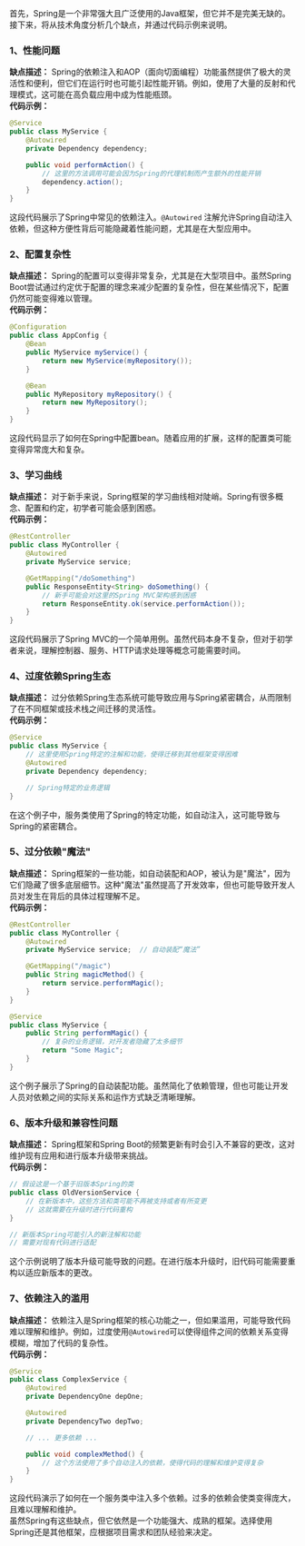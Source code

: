 首先，Spring是一个非常强大且广泛使用的Java框架，但它并不是完美无缺的。接下来，将从技术角度分析几个缺点，并通过代码示例来说明。
<a name="UXQvL"></a>
### 1、性能问题
**缺点描述：** Spring的依赖注入和AOP（面向切面编程）功能虽然提供了极大的灵活性和便利，但它们在运行时也可能引起性能开销。例如，使用了大量的反射和代理模式，这可能在高负载应用中成为性能瓶颈。<br />**代码示例：**
```java
@Service
public class MyService {
    @Autowired
    private Dependency dependency;

    public void performAction() {
        // 这里的方法调用可能会因为Spring的代理机制而产生额外的性能开销
        dependency.action();
    }
}
```
这段代码展示了Spring中常见的依赖注入。`@Autowired` 注解允许Spring自动注入依赖，但这种方便性背后可能隐藏着性能问题，尤其是在大型应用中。
<a name="P4eIF"></a>
### 2、配置复杂性
**缺点描述：** Spring的配置可以变得非常复杂，尤其是在大型项目中。虽然Spring Boot尝试通过约定优于配置的理念来减少配置的复杂性，但在某些情况下，配置仍然可能变得难以管理。<br />**代码示例：**
```java
@Configuration
public class AppConfig {
    @Bean
    public MyService myService() {
        return new MyService(myRepository());
    }

    @Bean
    public MyRepository myRepository() {
        return new MyRepository();
    }
}
```
这段代码显示了如何在Spring中配置bean。随着应用的扩展，这样的配置类可能变得异常庞大和复杂。
<a name="J4O1Z"></a>
### 3、学习曲线
**缺点描述：** 对于新手来说，Spring框架的学习曲线相对陡峭。Spring有很多概念、配置和约定，初学者可能会感到困惑。<br />**代码示例：**
```java
@RestController
public class MyController {
    @Autowired
    private MyService service;

    @GetMapping("/doSomething")
    public ResponseEntity<String> doSomething() {
        // 新手可能会对这里的Spring MVC架构感到困惑
        return ResponseEntity.ok(service.performAction());
    }
}
```
这段代码展示了Spring MVC的一个简单用例。虽然代码本身不复杂，但对于初学者来说，理解控制器、服务、HTTP请求处理等概念可能需要时间。
<a name="zuM2P"></a>
### 4、过度依赖Spring生态
**缺点描述：** 过分依赖Spring生态系统可能导致应用与Spring紧密耦合，从而限制了在不同框架或技术栈之间迁移的灵活性。<br />**代码示例：**
```java
@Service
public class MyService {
    // 这里使用Spring特定的注解和功能，使得迁移到其他框架变得困难
    @Autowired
    private Dependency dependency;

    // Spring特定的业务逻辑
}
```
在这个例子中，服务类使用了Spring的特定功能，如自动注入，这可能导致与Spring的紧密耦合。
<a name="fgjqf"></a>
### 5、过分依赖"魔法"
**缺点描述：** Spring框架的一些功能，如自动装配和AOP，被认为是"魔法"，因为它们隐藏了很多底层细节。这种"魔法"虽然提高了开发效率，但也可能导致开发人员对发生在背后的具体过程理解不足。<br />**代码示例：**
```java
@RestController
public class MyController {
    @Autowired
    private MyService service;  // 自动装配“魔法”

    @GetMapping("/magic")
    public String magicMethod() {
        return service.performMagic();
    }
}

@Service
public class MyService {
    public String performMagic() {
        // 复杂的业务逻辑，对开发者隐藏了太多细节
        return "Some Magic";
    }
}
```
这个例子展示了Spring的自动装配功能。虽然简化了依赖管理，但也可能让开发人员对依赖之间的实际关系和运作方式缺乏清晰理解。
<a name="REANw"></a>
### 6、版本升级和兼容性问题
**缺点描述：** Spring框架和Spring Boot的频繁更新有时会引入不兼容的更改，这对维护现有应用和进行版本升级带来挑战。<br />**代码示例：**
```java
// 假设这是一个基于旧版本Spring的类
public class OldVersionService {
    // 在新版本中，这些方法和类可能不再被支持或者有所变更
    // 这就需要在升级时进行代码重构
}

// 新版本Spring可能引入的新注解和功能
// 需要对现有代码进行适配
```
这个示例说明了版本升级可能导致的问题。在进行版本升级时，旧代码可能需要重构以适应新版本的更改。
<a name="RY0aK"></a>
### 7、依赖注入的滥用
**缺点描述：** 依赖注入是Spring框架的核心功能之一，但如果滥用，可能导致代码难以理解和维护。例如，过度使用`@Autowired`可以使得组件之间的依赖关系变得模糊，增加了代码的复杂性。<br />**代码示例：**
```java
@Service
public class ComplexService {
    @Autowired
    private DependencyOne depOne;

    @Autowired
    private DependencyTwo depTwo;

    // ... 更多依赖 ...

    public void complexMethod() {
        // 这个方法使用了多个自动注入的依赖，使得代码的理解和维护变得复杂
    }
}
```
这段代码演示了如何在一个服务类中注入多个依赖。过多的依赖会使类变得庞大，且难以理解和维护。<br />虽然Spring有这些缺点，但它依然是一个功能强大、成熟的框架。选择使用Spring还是其他框架，应根据项目需求和团队经验来决定。
